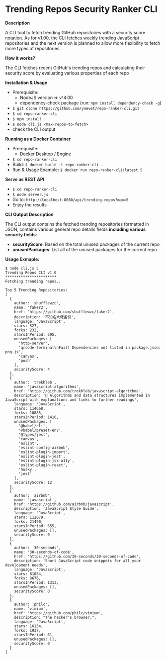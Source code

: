 # Trending Repos Security Ranker CLI
**Description**

A CLI tool to fetch trending GitHub repositories with a security score notation. As for v1.00, the CLI fetches weekly trending JavaScript repositories and the next version is planned to allow more flexibility to fetch more types of repositories.

**How it works?**

The CLI fetches recent GitHub's trending repos and calculating their security score by evaluating various properties of each repo

**Installation & Usage**
 - Prerequisite:
   - NodeJS version => v14.00
   - dependency-check package (run: `npm install dependency-check -g`)
 - `$ git clone https://github.com/ynevet/repo-ranker-cli.git`
 - `$ cd repo-ranker-cli`
 - `$ npm install`
 - `$ node cli.js <max-repos-to-fetch>`
 - check the CLI output

**Running as a Docker Container**
 - Prerequisite:
   - Docker Desktop / Engine
 -   `$ cd repo-ranker-cli`
 -   Build: `$ docker build -t repo-ranker-cli .`
 -   Run & Usage Example: `$ docker run repo-ranker-cli:latest 5`

**Serve as REST API**
-   `$ cd repo-ranker-cli`
-   `$ node server.js`
-   Go to: `http://localhost:8080/api/trending-repos?max=5`
-   Enjoy the results

**CLI Output Description**

The CLI output contains the fetched trending repositories formatted in JSON, contains various general repo details fields **including various security fields**:
- **securityScore**: Based on the total unused packages of the current repo
- **unusedPackages**: List all of the unused packages for the current repo

  
 **Usage Exmaple:**
```console
$ node cli.js 5 
Trending Repos CLI v1.0
***********************
Fetching trending repos..

Top 5 Trending Repositories:
[
  {
    author: 'shufflewzc',
    name: 'faker2',
    href: 'https://github.com/shufflewzc/faker2',
    description: '不知名大佬备份',
    language: 'JavaScript',
    stars: 527,
    forks: 232,
    starsInPeriod: 295,
    unusedPackages: [
      'http-server',
      'qrcode-terminal\nFail! Dependencies not listed in package.json: png-js',
      'canvas',
      'push'
    ],
    securityScore: 4
  },
  {
    author: 'trekhleb',
    name: 'javascript-algorithms',
    href: 'https://github.com/trekhleb/javascript-algorithms',
    description: '📝 Algorithms and data structures implemented in JavaScript with explanations and links to further readings',
    language: 'JavaScript',
    stars: 114668,
    forks: 18885,
    starsInPeriod: 1410,
    unusedPackages: [
      '@babel/cli',
      '@babel/preset-env',
      '@types/jest',
      'canvas',
      'eslint',
      'eslint-config-airbnb',
      'eslint-plugin-import',
      'eslint-plugin-jest',
      'eslint-plugin-jsx-a11y',
      'eslint-plugin-react',
      'husky',
      'jest'
    ],
    securityScore: 12
  },
  {
    author: 'airbnb',
    name: 'javascript',
    href: 'https://github.com/airbnb/javascript',
    description: 'JavaScript Style Guide',
    language: 'JavaScript',
    stars: 112079,
    forks: 21490,
    starsInPeriod: 655,
    unusedPackages: [],
    securityScore: 0
  },
  {
    author: '30-seconds',
    name: '30-seconds-of-code',
    href: 'https://github.com/30-seconds/30-seconds-of-code',
    description: 'Short JavaScript code snippets for all your development needs',
    language: 'JavaScript',
    stars: 81084,
    forks: 8676,
    starsInPeriod: 1313,
    unusedPackages: [],
    securityScore: 0
  },
  {
    author: 'philc',
    name: 'vimium',
    href: 'https://github.com/philc/vimium',
    description: "The hacker's browser.",
    language: 'JavaScript',
    stars: 16134,
    forks: 1937,
    starsInPeriod: 61,
    unusedPackages: [],
    securityScore: 0
  }
]
```
